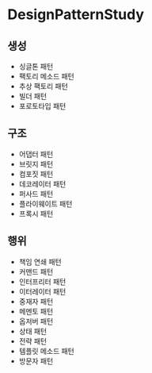 # DesignPatternStudy

## 생성
- 싱글톤 패턴
- 팩토리 메소드 패턴
- 추상 팩토리 패턴
- 빌더 패턴
- 포로토타입 패턴

## 구조
- 어댑터 패턴 
- 브릿지 패턴 
- 컴포짓 패턴 
- 데코레이터 패턴 
- 퍼사드 패턴 
- 플라이웨이트 패턴 
- 프록시 패턴

## 행위
- 책임 연쇄 패턴 
- 커맨드 패턴 
- 인터프리터 패턴 
- 이터레이터 패턴 
- 중재자 패턴 
- 메멘토 패턴 
- 옵저버 패턴 
- 상태 패턴 
- 전략 패턴 
- 템플릿 메소드 패턴 
- 방문자 패턴
